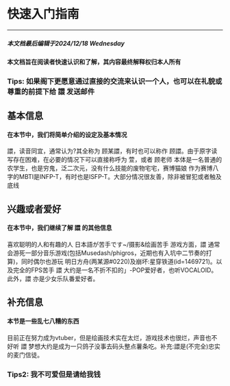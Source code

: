 # 快速入门指南
*** 
##### 本文档最后编辑于2024/12/18 Wednesday
#### 本文档旨在阅读者快速认识和了解，其内容最终解释权归本人所有
### Tips: 如果阁下更愿意通过直接的交流来认识一个人，也可以在礼貌或尊重的前提下给 譞 发送邮件
## 基本信息
#### 在本节中，我们将简单介绍的设定及基本情况
譞，读音同宜，通常认为?其全称为 顾某譞，有时也可以称作 顾譞。由于原字读写存在困难，在必要的情况下可以直接称呼为 萱，或者 顾老师
本体是一名普通的农学生，也是穷鬼，泛二次元，没有什么技能的废物宅宅，赛博猫娘
作为赛博八字的MBTI是INFP-T，有时也是ISFP-T。大部分情况很友善，除非被冒犯或者触及底线
## 兴趣或者爱好
#### 在本节中，我们继续了解 譞 的其他信息
喜欢聪明的人和有趣的人
日本語が苦手です~/摄影&绘画苦手
游戏方面，譞 通常会游死一部分音乐游戏(包括Musedash/phigros，近期也有入坑中二节奏的打算)，同时偶尔也游玩 明日方舟(两某源#0220)及崩坏:星穿铁道(id=1469721)。以及完全的FPS苦手
譞 大约是一名不折不扣的」-POP爱好者，也听VOCALOID。
此外，譞 亦是少女乐队番爱好者。
## 补充信息
#### 本节是一些乱七八糟的东西
目前正在努力成为vtuber，但是绘画技术实在太烂，游戏技术也很烂，声音也不好听
譞 梦想大约是成为一只鸽子没事去码头整点薯条吃。补充:譞是(不完全)忠实的麦门信徒。
### Tips2: 我不可爱但是请给我钱

